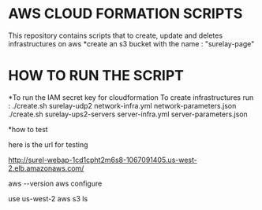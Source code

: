 # AWS CLOUD FORMATION SCRIPTS
This repository contains scripts that to create, update and deletes infrastructures on aws 
*create an s3 bucket with the name : "surelay-page"

# HOW TO RUN THE SCRIPT
*To run the IAM secret key for cloudformation
To create infrastructures run : ./create.sh surelay-udp2 network-infra.yml network-parameters.json
    ./create.sh surelay-ups2-servers server-infra.yml server-parameters.json

*how to test 

here is the url for testing

http://surel-webap-1cd1cpht2m6s8-1067091405.us-west-2.elb.amazonaws.com/


aws --version
aws configure

use us-west-2
aws s3 ls
